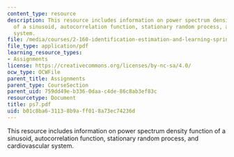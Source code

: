 ```yaml
---
content_type: resource
description: This resource includes information on power spectrum density function
  of a sinusoid, autocorrelation function, stationary random process, and cardiovascular
  system.
file: /media/courses/2-160-identification-estimation-and-learning-spring-2006/b01c8ba631138b9aff018a73ec74236d_ps7.pdf
file_type: application/pdf
learning_resource_types:
- Assignments
license: https://creativecommons.org/licenses/by-nc-sa/4.0/
ocw_type: OCWFile
parent_title: Assignments
parent_type: CourseSection
parent_uid: 759dd49e-b336-0daa-c4de-86c8ab3ef83c
resourcetype: Document
title: ps7.pdf
uid: b01c8ba6-3113-8b9a-ff01-8a73ec74236d
---
```

This resource includes information on power spectrum density function of a sinusoid, autocorrelation function, stationary random process, and cardiovascular system.